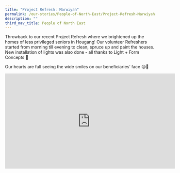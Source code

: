 ```yaml
---
title: "Project Refresh: Marwiyah"
permalink: /our-stories/People-of-North-East/Project-Refresh-Marwiyah
description: ""
third_nav_title: People of North East
---
```





Throwback to our recent Project Refresh where we brightened up the homes of less privileged seniors in Hougang! Our volunteer Refreshers started from morning till evening to clean, spruce up and paint the houses. New installation of lights was also done - all thanks to Light + Form Concepts 🙌

Our hearts are full seeing the wide smiles on our beneficiaries’ face 😌💖

<iframe src="https://www.facebook.com/plugins/video.php?height=314&href=https%3A%2F%2Fwww.facebook.com%2FNECDC%2Fvideos%2F724978765208317%2F&show_text=false&width=560&t=0" width="560" height="314" style="border:none;overflow:hidden" scrolling="no" frameborder="0" allowfullscreen="true" allow="autoplay; clipboard-write; encrypted-media; picture-in-picture; web-share" allowFullScreen="true"></iframe>
